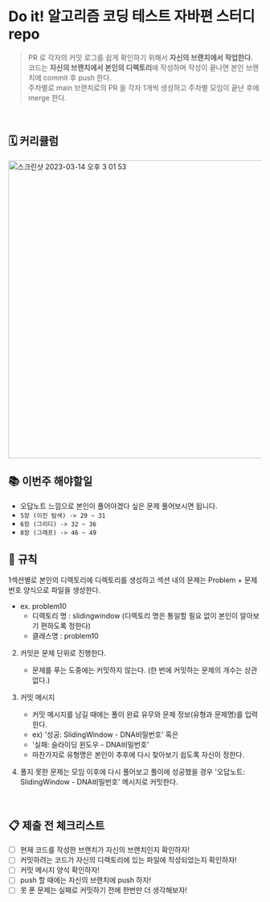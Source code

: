 # Do it! 알고리즘 코딩 테스트 자바편 스터디 repo

> PR 로 각자의 커밋 로그를 쉽게 확인하기 위해서 <b> 자신의 브랜치에서 작업한다.</b>   
코드는 <b>자신의 브랜치에서 본인의 디렉토리</b>에 작성하며 작성이 끝나면 본인 브랜치에 commit 후 push 한다.   
주차별로 main 브랜치로의 PR 을 각자 1개씩 생성하고 주차별 모임이 끝난 후에 merge 한다.

</br>

## 🗓️ 커리큘럼
<img width="592" alt="스크린샷 2023-03-14 오후 3 01 53" src="https://user-images.githubusercontent.com/99455667/224910052-3497b47a-1866-4b9a-9004-198b05953a09.png">

</br>

## 📚 이번주 해야할일
- 오답노트 느낌으로 본인이 풀어야겠다 싶은 문제 풀어보시면 됩니다.
- `5장 (이진 탐색) -> 29 ~ 31`
- `6장 (그리디) -> 32 ~ 36`
- `8장 (그래프) -> 46 ~ 49`


## 🛑 규칙 
1섹션별로 본인의 디렉토리에 디렉토리를 생성하고 섹션 내의 문제는 Problem + 문제 번호 양식으로 파일을 생성한다.
   - ex. problem10
     - 디렉토리 명 : slidingwindow (디렉토리 명은 통일할 필요 없이 본인이 알아보기 편하도록 정한다)
     - 클래스명 : problem10
2. 커밋은 문제 단위로 진행한다. 
   - 문제를 푸는 도중에는 커밋하지 않는다. (한 번에 커밋하는 문제의 개수는 상관없다.)
3. 커밋 메시지
   - 커밋 메시지를 남길 때에는 풀이 완료 유무와 문제 정보(유형과  문제명)를 입력한다.
   - ex) '성공: SlidingWindow - DNA비밀번호' 혹은 
   - '실패: 슬라이딩 윈도우 - DNA비밀번호'
   - 마찬가지로 유형명은 본인이 추후에 다시 찾아보기 쉽도록 자신이 정한다.
   
4. 풀지 못한 문제는 모임 이후에 다시 풀어보고 풀이에 성공했을 경우 '오답노트: SlidingWindow - DNA비밀번호' 메시지로 커밋한다.

</br>

## 📋 제출 전 체크리스트
- [ ] 현재 코드를 작성한 브랜치가 자신의 브랜치인지 확인하자!
- [ ] 커밋하려는 코드가 자신의 디렉토리에 있는 파일에 작성되었는지 확인하자!
- [ ] 커밋 메시지 양식 확인하자!
- [ ] push 할 때에는 자신의 브랜치에 push 하자!
- [ ] 못 푼 문제는 실패로 커밋하기 전에 한번만 더 생각해보자!
